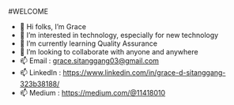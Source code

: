 #WELCOME

- 👋 Hi folks, I’m Grace
- 👀 I’m interested in technology, especially for new technology
- 🌱 I’m currently learning Quality Assurance
- 💞️ I’m looking to collaborate with anyone and anywhere
- 📫 Email    : grace.sitanggang03@gmail.com
- 📫 LinkedIn : https://www.linkedin.com/in/grace-d-sitanggang-323b38188/
- 📫 Medium   : https://medium.com/@11418010

<!---
gracedsitanggang/gracedsitanggang is a ✨ special ✨ repository because its `README.md` (this file) appears on your GitHub profile.
You can click the Preview link to take a look at your changes.
--->
